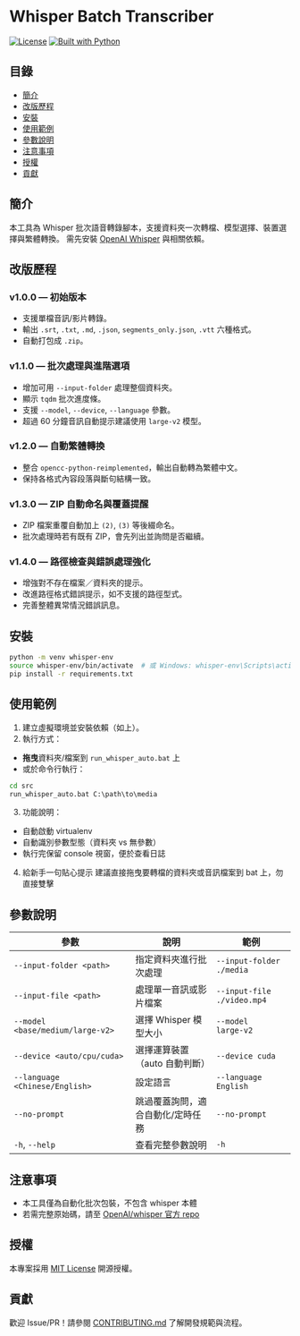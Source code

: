 # Whisper Batch Transcriber

[![License](https://img.shields.io/badge/license-MIT-green)](#license)
[![Built with Python](https://img.shields.io/badge/python-3.9%2B-blue)](#installation)

## 目錄
- [簡介](#簡介)
- [改版歷程](#改版歷程)
- [安裝](#安裝)
- [使用範例](#使用範例)
- [參數說明](#參數說明)
- [注意事項](#注意事項)
- [授權](#授權)
- [貢獻](#貢獻)

## 簡介
本工具為 Whisper 批次語音轉錄腳本，支援資料夾一次轉檔、模型選擇、裝置選擇與繁體轉換。
需先安裝 [OpenAI Whisper](https://github.com/openai/whisper) 與相關依賴。

## 改版歷程

### v1.0.0 — 初始版本
- 支援單檔音訊/影片轉錄。
- 輸出 `.srt`, `.txt`, `.md`, `.json`, `segments_only.json`, `.vtt` 六種格式。
- 自動打包成 `.zip`。

### v1.1.0 — 批次處理與進階選項
- 增加可用 `--input-folder` 處理整個資料夾。
- 顯示 `tqdm` 批次進度條。
- 支援 `--model`, `--device`, `--language` 參數。
- 超過 60 分鐘音訊自動提示建議使用 `large-v2` 模型。

### v1.2.0 — 自動繁體轉換
- 整合 `opencc-python-reimplemented`，輸出自動轉為繁體中文。
- 保持各格式內容段落與斷句結構一致。

### v1.3.0 — ZIP 自動命名與覆蓋提醒
- ZIP 檔案重覆自動加上 `(2)`, `(3)` 等後綴命名。
- 批次處理時若有既有 ZIP，會先列出並詢問是否繼續。

### v1.4.0 — 路徑檢查與錯誤處理強化
- 增強對不存在檔案／資料夾的提示。
- 改進路徑格式錯誤提示，如不支援的路徑型式。
- 完善整體異常情況錯誤訊息。

## 安裝
```bash
python -m venv whisper-env
source whisper-env/bin/activate  # 或 Windows: whisper-env\Scripts\activate
pip install -r requirements.txt
```

## 使用範例

1. 建立虛擬環境並安裝依賴（如上）。
2. 執行方式：
- **拖曳**資料夾/檔案到 `run_whisper_auto.bat` 上
- 或於命令行執行：
```bat
cd src
run_whisper_auto.bat C:\path\to\media
```
3. 功能說明：
- 自動啟動 virtualenv
- 自動識別參數型態（資料夾 vs 無參數）
- 執行完保留 console 視窗，便於查看日誌

4. 給新手一句貼心提示
建議直接拖曳要轉檔的資料夾或音訊檔案到 bat 上，勿直接雙擊

## 參數說明
| 參數 | 說明 | 範例 |
|------|------|------|
| `--input-folder <path>` | 指定資料夾進行批次處理 | `--input-folder ./media` |
| `--input-file <path>` | 處理單一音訊或影片檔案 | `--input-file ./video.mp4` |
| `--model <base/medium/large‑v2>` | 選擇 Whisper 模型大小 | `--model large‑v2` |
| `--device <auto/cpu/cuda>` | 選擇運算裝置（auto 自動判斷） | `--device cuda` |
| `--language <Chinese/English>` | 設定語言 | `--language English` |
| `--no-prompt` | 跳過覆蓋詢問，適合自動化/定時任務 | `--no-prompt` |
| `-h`, `--help` | 查看完整參數說明 | `-h` |

## 注意事項
- 本工具僅為自動化批次包裝，不包含 whisper 本體
- 若需完整原始碼，請至 [OpenAI/whisper 官方 repo](https://github.com/openai/whisper)

## 授權
本專案採用 [MIT License](LICENSE) 開源授權。

## 貢獻
歡迎 Issue/PR！請參閱 [CONTRIBUTING.md](CONTRIBUTING.md) 了解開發規範與流程。

